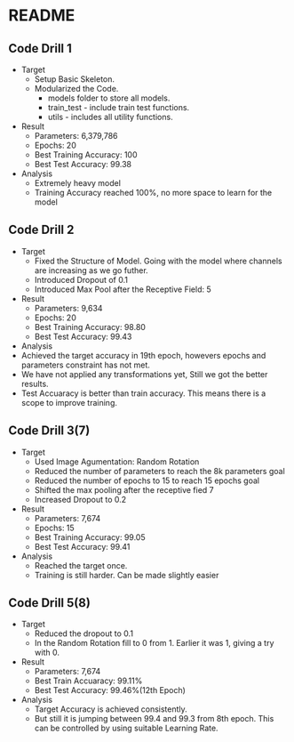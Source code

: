# README

## Code Drill 1
  * Target
    * Setup Basic Skeleton. 
    * Modularized the Code. 
      - models folder to store all models.
      - train_test - include train test functions.
      - utils - includes all utility functions.
  * Result
    * Parameters: 6,379,786
    * Epochs: 20
    * Best Training Accuracy: 100
    * Best Test Accuracy: 99.38
  * Analysis
     * Extremely heavy model
     * Training Accuracy reached 100%, no more space to learn for the model
 
## Code Drill 2
  * Target 
    * Fixed the Structure of Model. Going with the model where channels are increasing as we go futher. 
    * Introduced Dropout of 0.1
    * Introduced Max Pool after the Receptive Field: 5
  * Result
    * Parameters: 9,634
    * Epochs: 20
    * Best Training Accuracy: 98.80
    * Best Test Accuracy: 99.43
  * Analysis
   * Achieved the target accuracy in 19th epoch, howevers epochs and parameters constraint has not met. 
   * We have not applied any transformations yet, Still we got the better results.
   * Test Accuaracy is better than train accuracy. This means there is a scope to improve training. 

## Code Drill 3(7)
  * Target
     * Used Image Agumentation: Random Rotation
     * Reduced the number of parameters to reach the 8k parameters goal
     * Reduced the number of epochs to 15 to reach 15 epochs goal
     * Shifted the max pooling after the receptive fied 7
     * Increased Dropout to 0.2
  * Result
    * Parameters: 7,674
    * Epochs: 15
    * Best Training Accuracy: 99.05
    * Best Test Accuracy: 99.41
  * Analysis
    * Reached the target once.
    * Training is still harder. Can be made slightly easier


## Code Drill 5(8)

* Target
  * Reduced the dropout to 0.1
  * In the Random Rotation fill to 0 from 1. Earlier it was 1, giving a try with 0.
* Result 
  * Parameters: 7,674
  * Best Train Accuaracy: 99.11%
  * Best Test Accuracy: 99.46%(12th Epoch)
* Analysis
  * Target Accuracy is achieved consistently. 
  * But still it is jumping between 99.4 and 99.3 from 8th epoch. This can be controlled by using suitable Learning Rate.

